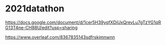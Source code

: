 # 2021datathon

https://docs.google.com/document/d/1cer5H39yqfXDiUxQrevLu7gTzYG1qRG13T4ne-CH88U/edit?usp=sharing

https://www.overleaf.com/8367835143sdfrskjmnwnn
